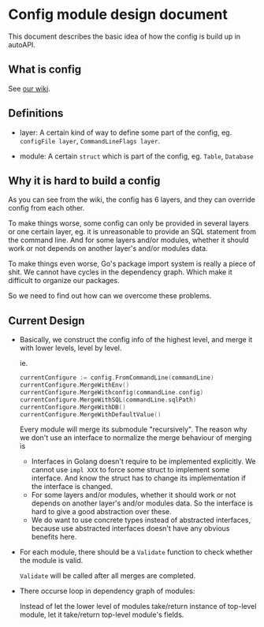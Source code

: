# Config module design document

This document describes the basic idea of how the config is build up in autoAPI.

## What is config

See [our wiki](https://github.com/SHUReeducation/autoAPI/wiki/Config).

## Definitions

- layer: A certain kind of way to define some part of the config, eg. `configFile layer`, `CommandLineFlags layer`.

- module: A certain `struct` which is part of the config, eg. `Table`, `Database`

## Why it is hard to build a config

As you can see from the wiki, the config has 6 layers, and they can override config from each other.

To make things worse, some config can only be provided in several layers or one certain layer, 
eg. it is unreasonable to provide an SQL statement from the command line. 
And for some layers and/or modules,
whether it should work or not depends on another layer's and/or modules data.

To make things even worse, Go's package import system is really a piece of shit.
We cannot have cycles in the dependency graph. Which make it difficult to organize our packages.

So we need to find out how can we overcome these problems.

## Current Design

- Basically, we construct the config info of the highest level, and merge it with lower levels, level by level.
  
  ie.
  ```go
  currentConfigure := config.FromCommandLine(commandLine)
  currentConfigure.MergeWithEnv()
  currentConfigure.MergeWithconfig(commandLine.config)
  currentConfigure.MergeWithSQL(commandLine.sqlPath)
  currentConfigure.MergeWithDB()
  currentConfigure.MergeWithDefaultValue()
  ```
  
  Every module will merge its submodule "recursively".
  The reason why we don't use an interface to normalize the merge behaviour of merging is 
  - Interfaces in Golang doesn't require to be implemented explicitly. 
    We cannot use `impl XXX` to force some struct to implement some interface.
    And know the struct has to change its implementation if the interface is changed.
  - For some layers and/or modules, whether it should work or not depends on another layer's and/or modules data.
    So the interface is hard to give a good abstraction over these.
  - We do want to use concrete types instead of abstracted interfaces, 
    because use abstracted interfaces doesn't have any obvious benefits here.

- For each module, there should be a `Validate` function to check whether the module is valid.
  
  `Validate` will be called after all merges are completed.
  
- There occurse loop in dependency graph of modules:
  
  Instead of let the lower level of modules take/return instance of top-level module, 
  let it take/return top-level module's fields.